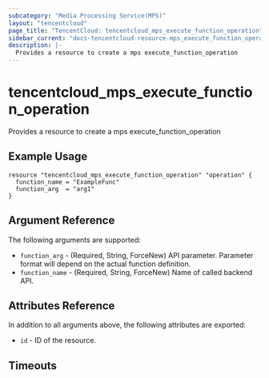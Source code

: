 ```yaml
---
subcategory: "Media Processing Service(MPS)"
layout: "tencentcloud"
page_title: "TencentCloud: tencentcloud_mps_execute_function_operation"
sidebar_current: "docs-tencentcloud-resource-mps_execute_function_operation"
description: |-
  Provides a resource to create a mps execute_function_operation
---
```


# tencentcloud_mps_execute_function_operation

Provides a resource to create a mps execute_function_operation

## Example Usage

```hcl
resource "tencentcloud_mps_execute_function_operation" "operation" {
  function_name = "ExampleFunc"
  function_arg  = "arg1"
}
```

## Argument Reference

The following arguments are supported:

* `function_arg` - (Required, String, ForceNew) API parameter. Parameter format will depend on the actual function definition.
* `function_name` - (Required, String, ForceNew) Name of called backend API.

## Attributes Reference

In addition to all arguments above, the following attributes are exported:

* `id` - ID of the resource.



## Timeouts

<no value>


